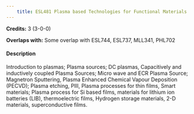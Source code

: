 ```yaml
---
    title: ESL481 Plasma based Technologies for Functional Materials
---
```

**Credits:** 3 (3-0-0)



**Overlaps with:** Some overlap with ESL744, ESL737, MLL341, PHL702

#### Description 
Introduction to plasmas; Plasma sources; DC plasmas, Capacitively and inductively coupled Plasma Sources; Micro wave and ECR Plasma Source; Magnetron Sputtering, Plasma Enhanced Chemical Vapour Deposition (PECVD); Plasma etching, PIII, Plasma processes for thin films, Smart materials; Plasma process for Si based films, materials for lithium ion batteries (LIB), thermoelectric films, Hydrogen storage materials, 2-D materials, superconductive films.